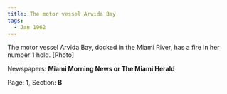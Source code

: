 ```yaml
---  
title: The motor vessel Arvida Bay  
tags:  
  - Jan 1962  
---  
```

  
The motor vessel Arvida Bay, docked in the Miami River, has a fire in her number 1 hold. [Photo]  
  
Newspapers: **Miami Morning News or The Miami Herald**  
  
Page: **1**, Section: **B** 
